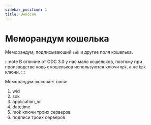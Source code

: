 ```yaml
---
sidebar_position: 1
title: Эмиссия
---
```

# Меморандум кошелька

Меморандум, 
подписывающий `sok` и другие поля кошелька.

:::note
В отличие от ODC 3.0
у нас мало кошельков,
поэтому при производстве новых кошельков
используются ключи `mpk`, а не `bpk` ключи.
:::

Меморандум включает поля:
1. wid
2. sok
3. application_id
4. datetime
5. mok ключи троих серверов
6. подписи троих серверов
